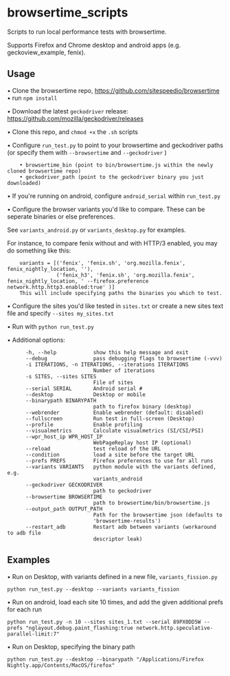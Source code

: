# browsertime_scripts

Scripts to run local performance tests with browsertime.

Supports Firefox and Chrome desktop and android apps (e.g. geckoview_example, fenix).

## Usage ##

• Clone the browsertime repo, https://github.com/sitespeedio/browsertime
        • run `npm install`

• Download the latest `geckodriver` release: https://github.com/mozilla/geckodriver/releases

• Clone this repo, and  `chmod +x` the `.sh` scripts

• Configure `run_test.py` to point to your browsertime and geckodriver paths (or specify them with `--browsertime` and `--geckodriver` )

        • browsertime_bin (point to bin/browsertime.js within the newly cloned browsertime repo)
        • geckodriver_path (point to the geckodriver binary you just downloaded)

• If you're running on android, configure `android_serial` within `run_test.py`

• Configure the browser variants you'd like to compare. These can be seperate binaries or else preferences.

  See `variants_android.py` or `variants_desktop.py` for examples.

  For instance, to compare fenix without and with HTTP/3 enabled, you may do something like this:

        variants = [('fenix', 'fenix.sh', 'org.mozilla.fenix', fenix_nightly_location, ''),
                    ('fenix_h3', 'fenix.sh', 'org.mozilla.fenix', fenix_nightly_location, ' --firefox.preference network.http.http3.enabled:true' )]
        This will include specifying paths the binaries you which to test.
  
• Configure the sites you'd like tested in `sites.txt` or create a new sites text file and specify `--sites my_sites.txt`

• Run with `python run_test.py`

• Additional options:

          -h, --help            show this help message and exit
          --debug               pass debugging flags to browsertime (-vvv)
          -i ITERATIONS, -n ITERATIONS, --iterations ITERATIONS
                                Number of iterations
          -s SITES, --sites SITES
                                File of sites
          --serial SERIAL       Android serial #
          --desktop             Desktop or mobile
          --binarypath BINARYPATH
                                path to firefox binary (desktop)
          --webrender           Enable webrender (default: disabled)
          --fullscreen          Run test in full-screen (Desktop)
          --profile             Enable profiling
          --visualmetrics       Calculate visualmetrics (SI/CSI/PSI)
          --wpr_host_ip WPR_HOST_IP
                                WebPageReplay host IP (optional)
          --reload              test reload of the URL
          --condition           load a site before the target URL
          --prefs PREFS         Firefox preferences to use for all runs
          --variants VARIANTS   python module with the variants defined, e.g.
                                variants_android
          --geckodriver GECKODRIVER
                                path to geckodriver
          --browsertime BROWSERTIME
                                path to browsertime/bin/browsertime.js
          --output_path OUTPUT_PATH
                                Path for the browsertime json (defaults to
                                'browsertime-results')
          --restart_adb         Restart adb between variants (workaround to adb file
                                descriptor leak)

## Examples ##

• Run on Desktop, with variants defined in a new file, `variants_fission.py`

    python run_test.py --desktop --variants variants_fission
• Run on android, load each site 10 times, and add the given additional prefs for each run

    python run_test.py -n 10 --sites sites_1.txt --serial 89PX0DD5W --prefs "nglayout.debug.paint_flashing:true network.http.speculative-parallel-limit:7"
    
• Run on Desktop, specifying the binary path

    python run_test.py --desktop --binarypath "/Applications/Firefox Nightly.app/Contents/MacOS/firefox"
